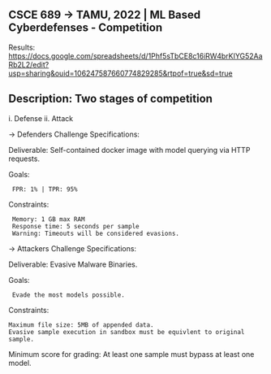 
## CSCE 689 -> TAMU, 2022 | ML Based Cyberdefenses - Competition ##

Results: https://docs.google.com/spreadsheets/d/1Phf5sTbCE8c16iRW4brKIYG52AaRb2L2/edit?usp=sharing&ouid=106247587660774829285&rtpof=true&sd=true

## Description: Two stages of competition ##
  i. Defense
 ii. Attack

-> Defenders Challenge Specifications:

Deliverable: Self-contained docker image with model querying via HTTP requests.

Goals:

	 FPR: 1% | TPR: 95%

Constraints:

	 Memory: 1 GB max RAM
	 Response time: 5 seconds per sample
	 Warning: Timeouts will be considered evasions.

-> Attackers Challenge Specifications:

Deliverable: Evasive Malware Binaries.

Goals:

     Evade the most models possible.

Constraints:

	Maximum file size: 5MB of appended data.
	Evasive sample execution in sandbox must be equivlent to original sample.

Minimum score for grading:
	At least one sample must bypass at least one model.
